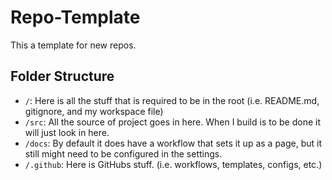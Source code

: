 # Repo-Template

This a template for new repos.

## Folder Structure

- `/`: Here is all the stuff that is required to be in the root (i.e. README.md, gitignore, and my workspace file)
- `/src`: All the source of project goes in here. When I build is to be done it will just look in here.
- `/docs`: By default it does have a workflow that sets it up as a page, but it still might need to be configured in the settings.
- `/.github`: Here is GitHubs stuff. (i.e. workflows, templates, configs, etc.)